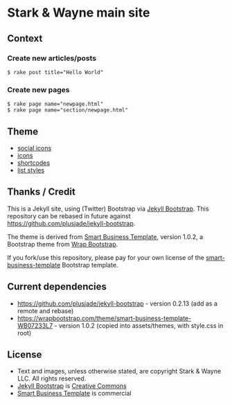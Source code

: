 # Stark & Wayne main site

## Context

### Create new articles/posts

```
$ rake post title="Hello World"
```

### Create new pages

```
$ rake page name="newpage.html"
$ rake page name="section/newpage.html"
```

## Theme

* [social icons](http://wbpreview.com/previews/WB07233L7/social-icons.html)
* [icons](http://wbpreview.com/previews/WB07233L7/icons.html)
* [shortcodes](http://wbpreview.com/previews/WB07233L7/shortcodes.html)
* [list styles](http://wbpreview.com/previews/WB07233L7/list-styles.html)

## Thanks / Credit

This is a Jekyll site, using (Twitter) Bootstrap via [Jekyll Bootstrap](http://jekyllbootstrap.com "Blogging with Jekyll Tutorial | Jekyll-Bootstrap"). This repository can be rebased in future against https://github.com/plusjade/jekyll-bootstrap.

The theme is derived from [Smart Business Template](https://wrapbootstrap.com/theme/smart-business-template-WB07233L7), version 1.0.2, a Bootstrap theme from [Wrap Bootstrap](https://wrapbootstrap.com).

If you fork/use this repository, please pay for your own license of the [smart-business-template](https://wrapbootstrap.com/theme/smart-business-template-WB07233L7) Bootstrap template.

## Current dependencies

* https://github.com/plusjade/jekyll-bootstrap - version 0.2.13 (add as a remote and rebase)
* https://wrapbootstrap.com/theme/smart-business-template-WB07233L7 - version 1.0.2 (copied into assets/themes, with style.css in root)


## License

* Text and images, unless otherwise stated, are copyright Stark & Wayne LLC. All rights reserved.
* [Jekyll Bootstrap](http://jekyllbootstrap.com "Blogging with Jekyll Tutorial | Jekyll-Bootstrap") is [Creative Commons](http://creativecommons.org/licenses/by-nc-sa/3.0/)
* [Smart Business Template](https://wrapbootstrap.com/theme/smart-business-template-WB07233L7) is commercial
